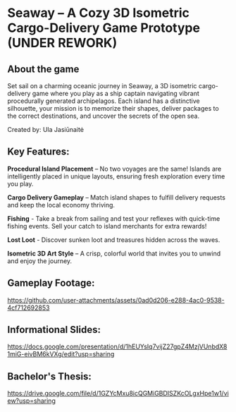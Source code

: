 # Seaway – A Cozy 3D Isometric Cargo-Delivery Game Prototype (UNDER REWORK)

## About the game
Set sail on a charming oceanic journey in Seaway, a 3D isometric cargo-delivery game where you play as a ship captain navigating vibrant procedurally generated archipelagos. Each island has a distinctive silhouette, your mission is to memorize their shapes, deliver packages to the correct destinations, and uncover the secrets of the open sea.

Created by: Ula Jasiūnaitė

## Key Features:

<b>Procedural Island Placement</b> – No two voyages are the same! Islands are intelligently placed in unique layouts, ensuring fresh exploration every time you play.

<b>Cargo Delivery Gameplay</b> – Match island shapes to fulfill delivery requests and keep the local economy thriving.

<b>Fishing</b> - Take a break from sailing and test your reflexes with quick-time fishing events. Sell your catch to island merchants for extra rewards!

<b>Lost Loot</b> - Discover sunken loot and treasures hidden across the waves.

<b>Isometric 3D Art Style</b> – A crisp, colorful world that invites you to unwind and enjoy the journey.

## Gameplay Footage:

https://github.com/user-attachments/assets/0ad0d206-e288-4ac0-9538-4cf712692853

## Informational Slides:

https://docs.google.com/presentation/d/1hEUYsIq7vijZ27gpZ4MzjVUnbdX81miG-eivBM6kVXg/edit?usp=sharing

## Bachelor's Thesis:

https://drive.google.com/file/d/1GZYcMxu8icQGMiGBDISZKcOLgxHpe1w1/view?usp=sharing
